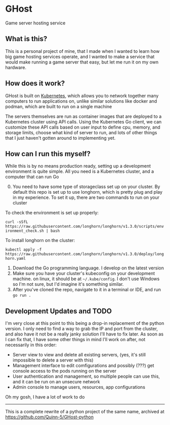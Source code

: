 # GHost

Game server hosting service

## What is this?

This is a personal project of mine, that I made when I wanted to learn how big game hosting services operate, and I wanted to make a service that would make running a game server that easy, but let me run it on my own hardware.

## How does it work?

GHost is built on [Kubernetes](https://k8s.io), which allows you to network together many computers to run applications on, unlike similar solutions like docker and podman, which are built to run on a single machine

The servers themselves are run as container images that are deployed to a Kubernetes cluster using API calls. Using the Kubernetes Go client, we can customize these API calls based on user input to define cpu, memory, and storage limits, choose what kind of server to run, and lots of other things that I just haven't gotten around to implementing yet.

## How can I run this myself?

While this is by no means production ready, setting up a development environment is quite simple. All you need is a Kubernetes cluster, and a computer that can run Go

0. You need to have some type of storageclass set up on your cluster. By default this repo is set up to use longhorn, which is pretty plug and play in my experience. To set it up, there are two commands to run on your cluster

To check the environment is set up properly:

```curl -sSfL https://raw.githubusercontent.com/longhorn/longhorn/v1.3.0/scripts/environment_check.sh | bash```

To install longhorn on the cluster:

```kubectl apply -f https://raw.githubusercontent.com/longhorn/longhorn/v1.3.0/deploy/longhorn.yaml```


1. Download the Go programming language. I develop on the latest version
2. Make sure you have your cluster's kubeconfig on your development machine. on linux, it should be at ``~/.kube/config``. I don't use Windows so I'm not sure, but I'd imagine it's something similar.
3. After you've cloned the repo, navigate to it in a terminal or IDE, and run ```go run .```

## Development Updates and TODO

I'm very close at this point to this being a drop-in replacement of the python version. I only need to find a way to grab the IP and port from the cluster, and also have it not be a really janky solution I'll have to fix later. As soon as I can fix that, I have some other things in mind I'll work on after, not necessarily in this order:

- Server view to view and delete all existing servers, (yes, it's still impossible to delete a server with this)
- Management interface to edit comfigurations and possibly (???) get console access to the pods running on the server
- User authentication and management, so multiple people can use this, and it can be run on an unsecure network
- Admin console to manage users, resources, app configurations

Oh my gosh, I have a lot of work to do

---
This is a complete rewrite of a python project of the same name, archived at https://github.com/Quinn-5/GHost-python
